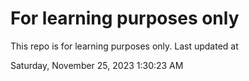 # For learning purposes only
This repo is for learning purposes only.
Last updated at

Saturday, November 25, 2023 1:30:23 AM

